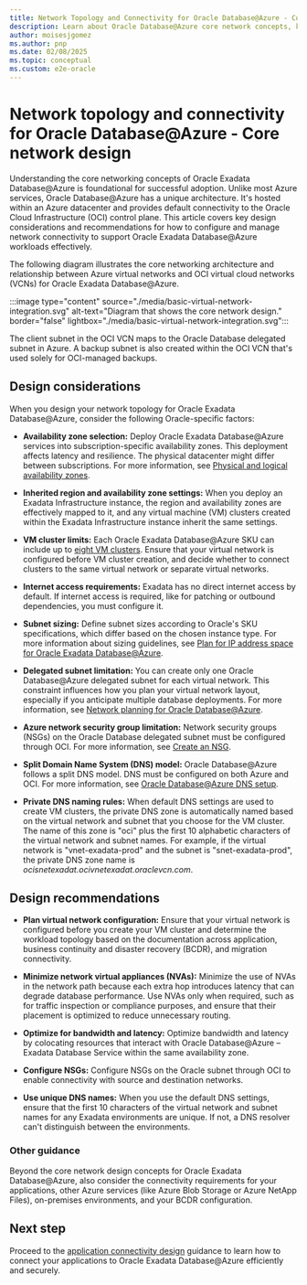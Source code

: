 ```yaml
---
title: Network Topology and Connectivity for Oracle Database@Azure - Core Network Design
description: Learn about Oracle Database@Azure core network concepts, key design considerations, and effective implementation practices for seamless integration.
author: moisesjgomez
ms.author: pnp
ms.date: 02/08/2025
ms.topic: conceptual
ms.custom: e2e-oracle
---
```


# Network topology and connectivity for Oracle Database@Azure - Core network design

Understanding the core networking concepts of Oracle Exadata Database@Azure is foundational for successful adoption. Unlike most Azure services, Oracle Database@Azure has a unique architecture. It's hosted within an Azure datacenter and provides default connectivity to the Oracle Cloud Infrastructure (OCI) control plane. This article covers key design considerations and recommendations for how to configure and manage network connectivity to support Oracle Exadata Database@Azure workloads effectively.

The following diagram illustrates the core networking architecture and relationship between Azure virtual networks and OCI virtual cloud networks (VCNs) for Oracle Exadata Database@Azure.

:::image type="content" source="./media/basic-virtual-network-integration.svg" alt-text="Diagram that shows the core network design." border="false" lightbox="./media/basic-virtual-network-integration.svg":::

The client subnet in the OCI VCN maps to the Oracle Database delegated subnet in Azure. A backup subnet is also created within the OCI VCN that's used solely for OCI-managed backups.

## Design considerations

When you design your network topology for Oracle Exadata Database@Azure, consider the following Oracle-specific factors:

- **Availability zone selection:** Deploy Oracle Exadata Database@Azure services into subscription-specific availability zones. This deployment affects latency and resilience. The physical datacenter might differ between subscriptions. For more information, see [Physical and logical availability zones](/azure/reliability/availability-zones-overview?tabs=azure-cli#physical-and-logical-availability-zones).

- **Inherited region and availability zone settings:** When you deploy an Exadata Infrastructure instance, the region and availability zones are effectively mapped to it, and any virtual machine (VM) clusters created within the Exadata Infrastructure instance inherit the same settings.

- **VM cluster limits:** Each Oracle Exadata Database@Azure SKU can include up to [eight VM clusters](https://docs.oracle.com/iaas/exadatacloud/doc/exa-service-desc.html#ECSCM-GUID-B0820870-D946-4879-85BF-C95FF25979CF). Ensure that your virtual network is configured before VM cluster creation, and decide whether to connect clusters to the same virtual network or separate virtual networks.

- **Internet access requirements:** Exadata has no direct internet access by default. If internet access is required, like for patching or outbound dependencies, you must configure it.

- **Subnet sizing:** Define subnet sizes according to Oracle's SKU specifications, which differ based on the chosen instance type. For more information about sizing guidelines, see [Plan for IP address space for Oracle Exadata Database@Azure](/azure/oracle/oracle-db/oracle-database-plan-ip).

- **Delegated subnet limitation:** You can create only one Oracle Database@Azure delegated subnet for each virtual network. This constraint influences how you plan your virtual network layout, especially if you anticipate multiple database deployments. For more information, see [Network planning for Oracle Database@Azure](/azure/oracle/oracle-db/oracle-database-network-plan).

- **Azure network security group limitation:** Network security groups (NSGs) on the Oracle Database delegated subnet must be configured through OCI. For more information, see [Create an NSG](https://docs.oracle.com/iaas/Content/Network/Concepts/create-nsg.htm).

- **Split Domain Name System (DNS) model:** Oracle Database@Azure follows a split DNS model. DNS must be configured on both Azure and OCI. For more information, see [Oracle Database@Azure DNS setup](https://techcommunity.microsoft.com/blog/fasttrackforazureblog/oracle-databaseazure-dns-setup/4304513).

- **Private DNS naming rules:** When default DNS settings are used to create VM clusters, the private DNS zone is automatically named based on the virtual network and subnet that you choose for the VM cluster. The name of this zone is "oci" plus the first 10 alphabetic characters of the virtual network and subnet names. For example, if the virtual network is "vnet-exadata-prod" and the subnet is "snet-exadata-prod", the private DNS zone name is *ocisnetexadat.ocivnetexadat.oraclevcn.com*.

## Design recommendations

- **Plan virtual network configuration:** Ensure that your virtual network is configured before you create your VM cluster and determine the workload topology based on the documentation across application, business continuity and disaster recovery (BCDR), and migration connectivity.

- **Minimize network virtual appliances (NVAs):** Minimize the use of NVAs in the network path because each extra hop introduces latency that can degrade database performance. Use NVAs only when required, such as for traffic inspection or compliance purposes, and ensure that their placement is optimized to reduce unnecessary routing.

- **Optimize for bandwidth and latency:** Optimize bandwidth and latency by colocating resources that interact with Oracle Database@Azure – Exadata Database Service within the same availability zone.

- **Configure NSGs:** Configure NSGs on the Oracle subnet through OCI to enable connectivity with source and destination networks.

- **Use unique DNS names:** When you use the default DNS settings, ensure that the first 10 characters of the virtual network and subnet names for any Exadata environments are unique. If not, a DNS resolver can't distinguish between the environments.

### Other guidance

Beyond the core network design concepts for Oracle Exadata Database@Azure, also consider the connectivity requirements for your applications, other Azure services (like Azure Blob Storage or Azure NetApp Files), on-premises environments, and your BCDR configuration.

## Next step

Proceed to the [application connectivity design](application-connectivity-design.md) guidance to learn how to connect your applications to Oracle Exadata Database@Azure efficiently and securely.
